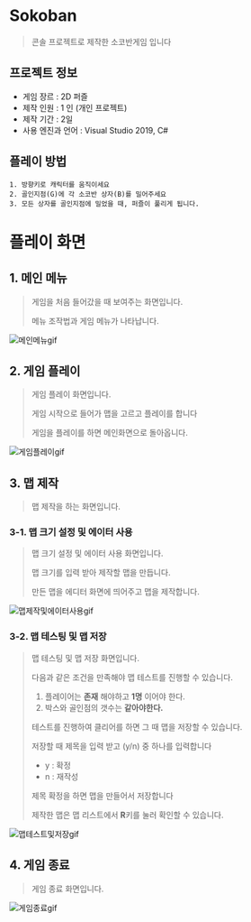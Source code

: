 # Sokoban
> 콘솔 프로젝트로 제작한 소코반게임 입니다

## 프로젝트 정보

- 게임 장르 : 2D 퍼즐
- 제작 인원 : 1 인 (개인 프로젝트)
- 제작 기간 : 2일
- 사용 엔진과 언어 : Visual Studio 2019, C#

## 플레이 방법

```
1. 방향키로 캐릭터를 움직이세요
2. 골인지점(G)에 각 소코반 상자(B)를 밀어주세요
3. 모든 상자를 골인지점에 밀었을 때, 퍼즐이 풀리게 됩니다.
```
# 플레이 화면

## 1. 메인 메뉴

> 게임을 처음 들어갔을 때 보여주는 화면입니다.
>
> 메뉴 조작법과 게임 메뉴가 나타납니다.

![메인메뉴gif](https://github.com/user-attachments/assets/28916f61-0af8-4e50-bb78-d7d420bb38b7)

## 2. 게임 플레이

> 게임 플레이 화면입니다.
>
> 게임 시작으로 들어가 맵을 고르고 플레이를 합니다
>
> 게임을 플레이를 하면 메인화면으로 돌아옵니다.

![게임플레이gif](https://github.com/user-attachments/assets/ee40dd3a-a6fb-4740-a5cd-9b3a34dc079e)

## 3. 맵 제작

> 맵 제작을 하는 화면입니다.

### 3-1. 맵 크기 설정 및 에이터 사용

> 맵 크기 설정 및 에이터 사용 화면입니다.
>
> 맵 크기를 입력 받아 제작할 맵을 만듭니다.
>
> 만든 맵을 에디터 화면에 띄어주고 맵을 제작합니다.

![맵제작및에이터사용gif](https://github.com/user-attachments/assets/82b1ba80-30fa-4313-8974-e8be08ae6a54)

### 3-2. 맵 테스팅 및 맵 저장

> 맵 테스팅 및 맵 저장 화면입니다.
>
> 다음과 같은 조건을 만족해야 맵 테스트를 진행할 수 있습니다.
> 1. 플레이어는 **존재** 해야하고 **1명** 이어야 한다.
> 2. 박스와 골인점의 갯수는 **같아야한다.**
>
>
> 테스트를 진행하여 클리어를 하면 그 때 맵을 저장할 수 있습니다.
>
> 저장할 때 제목을 입력 받고 (y/n) 중 하나를 입력합니다
> - y : 확정
> - n : 재작성
>
> 제목 확정을 하면 맵을 만들어서 저장합니다 
>
> 제작한 맵은 맵 리스트에서 **R**키를 눌러 확인할 수 있습니다.

![맵테스트및저장gif](https://github.com/user-attachments/assets/d21d8574-16fd-4ca3-bfe3-36d99f624c5d)

## 4. 게임 종료

> 게임 종료 화면입니다.

![게임종료gif](https://github.com/user-attachments/assets/287695d7-f136-4735-90ff-0c3065b1d981)

